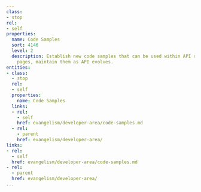 ```yaml
---
class:
- stop
rel:
- self
properties:
  name: Code Samples
  sort: 4146
  level: 2
  description: Establish new code samples that can be used within API documentation
    pages, maintain them as API evolves.
entities:
- class:
  - stop
  rel:
  - self
  properties:
    name: Code Samples
  links:
  - rel:
    - self
    href: evangelism/developer-area/code-samples.md
  - rel:
    - parent
    href: evangelism/developer-area/
links:
- rel:
  - self
  href: evangelism/developer-area/code-samples.md
- rel:
  - parent
  href: evangelism/developer-area/
...
```

